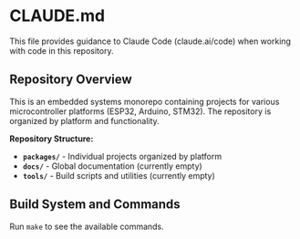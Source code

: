 # CLAUDE.md

This file provides guidance to Claude Code (claude.ai/code) when working with code in this repository.

## Repository Overview

This is an embedded systems monorepo containing projects for various microcontroller platforms (ESP32, Arduino, STM32). The repository is organized by platform and functionality.

**Repository Structure:**

- **`packages/`** - Individual projects organized by platform
- **`docs/`** - Global documentation (currently empty)
- **`tools/`** - Build scripts and utilities (currently empty)

## Build System and Commands

Run `make` to see the available commands.

